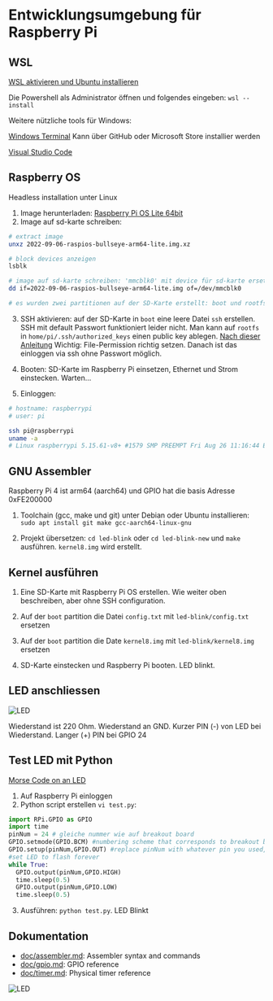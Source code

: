 # Entwicklungsumgebung für Raspberry Pi

## WSL

[WSL aktivieren und Ubuntu installieren](https://docs.microsoft.com/en-us/windows/wsl/install)

Die Powershell als Administrator öffnen und folgendes eingeben:
`wsl --install`

Weitere nützliche tools für Windows:

[Windows Terminal](https://docs.microsoft.com/en-us/windows/terminal/install)
Kann über GitHub oder Microsoft Store installier werden

[Visual Studio Code](https://code.visualstudio.com/)


## Raspberry OS

Headless installation unter Linux

1. Image herunterladen: [Raspberry Pi OS Lite 64bit](https://www.raspberrypi.com/software/operating-systems/)
2. Image auf sd-karte schreiben: 

```bash
# extract image
unxz 2022-09-06-raspios-bullseye-arm64-lite.img.xz

# block devices anzeigen
lsblk

# image auf sd-karte schreiben: 'mmcblk0' mit device für sd-karte ersetzen
dd if=2022-09-06-raspios-bullseye-arm64-lite.img of=/dev/mmcblk0

# es wurden zwei partitionen auf der SD-Karte erstellt: boot und rootfs.
```

3. SSH aktivieren: auf der SD-Karte in `boot` eine leere Datei `ssh` erstellen.
SSH mit default Passwort funktioniert leider nicht. 
Man kann auf `rootfs` in `home/pi/.ssh/authorized_keys` einen public key ablegen.
[Nach dieser Anleitung](https://phoenixnap.com/kb/ssh-with-key) Wichtig: File-Permission richtig setzen.
Danach ist das einloggen via ssh ohne Passwort möglich.

4. Booten: SD-Karte im Raspberry Pi einsetzen, Ethernet und Strom einstecken. Warten...
5. Einloggen: 

```bash
# hostname: raspberrypi
# user: pi

ssh pi@raspberrypi
uname -a
# Linux raspberrypi 5.15.61-v8+ #1579 SMP PREEMPT Fri Aug 26 11:16:44 BST 2022 aarch64 GNU/Linux
```


## GNU Assembler

Raspberry Pi 4 ist arm64 (aarch64) und GPIO hat die basis Adresse 0xFE200000

1. Toolchain (gcc, make und git) unter Debian oder Ubuntu installieren:
`sudo apt install git make gcc-aarch64-linux-gnu`

2. Projekt übersetzen:
`cd led-blink` oder `cd led-blink-new` und `make` ausführen. `kernel8.img` wird erstellt.


## Kernel ausführen

1. Eine SD-Karte mit Raspberry Pi OS erstellen. Wie weiter oben beschreiben, aber ohne SSH configuration.

2. Auf der `boot` partition die Datei `config.txt` mit `led-blink/config.txt` ersetzen

3. Auf der `boot` partition die Date `kernel8.img` mit `led-blink/kernel8.img` ersetzen

4. SD-Karte einstecken und Raspberry Pi booten. LED blinkt.

## LED anschliessen

![LED](doc/led.jpg)

Wiederstand ist 220 Ohm. Wiederstand an GND. 
Kurzer PIN (-) von LED bei Wiederstand. 
Langer (+) PIN bei GPIO 24


## Test LED mit Python

[Morse Code on an LED](https://www.cl.cam.ac.uk/projects/raspberrypi/tutorials/robot/morse_code/)

1. Auf Raspberry Pi einloggen
2. Python script erstellen `vi test.py`:
```python
import RPi.GPIO as GPIO
import time
pinNum = 24 # gleiche nummer wie auf breakout board
GPIO.setmode(GPIO.BCM) #numbering scheme that corresponds to breakout board and pin layout
GPIO.setup(pinNum,GPIO.OUT) #replace pinNum with whatever pin you used, this sets up that pin as an output
#set LED to flash forever
while True:
  GPIO.output(pinNum,GPIO.HIGH)
  time.sleep(0.5)
  GPIO.output(pinNum,GPIO.LOW)
  time.sleep(0.5)	   
```

3. Ausführen: `python test.py`. LED Blinkt

## Dokumentation

- [doc/assembler.md](doc/assembler.md): Assembler syntax and commands
- [doc/gpio.md](doc/gpio.md): GPIO reference
- [doc/timer.md](doc/timer.md): Physical timer reference


![LED](doc/pi.jpg)
